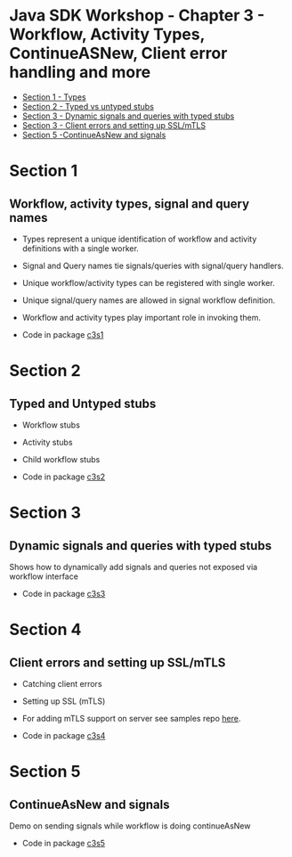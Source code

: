 # Java SDK Workshop - Chapter 3 - Workflow, Activity Types, ContinueASNew, Client error handling and more

* [Section 1 - Types](#Section-1)
* [Section 2 - Typed vs untyped stubs](#Section-2)
* [Section 3 - Dynamic signals and queries with typed stubs](#Section-3)
* [Section 3 - Client errors and setting up SSL/mTLS](#Section-4)
* [Section 5 -ContinueAsNew and signals](#Section-5)

# Section 1

## Workflow, activity types, signal and query names

* Types represent a unique identification of workflow and activity definitions with a single worker. 
* Signal and Query names tie signals/queries with signal/query handlers.
* Unique workflow/activity types can be registered with single worker.
* Unique signal/query names are allowed in signal workflow definition.
* Workflow and activity types play important role in invoking them. 

* Code in package [c3s1](c3s1)

# Section 2

## Typed and Untyped stubs

* Workflow stubs
* Activity stubs
* Child workflow stubs
  
* Code in package [c3s2](c3s2)

# Section 3

## Dynamic signals and queries with typed stubs

Shows how to dynamically add signals and queries not exposed via workflow interface

* Code in package [c3s3](c3s3)

# Section 4

## Client errors and setting up SSL/mTLS

* Catching client errors 
* Setting up SSL (mTLS)

* For adding mTLS support on server see samples repo [here](https://github.com/temporalio/samples-server).

* Code in package [c3s4](c3s4)

# Section 5

## ContinueAsNew and signals

Demo on sending signals while workflow is doing continueAsNew

* Code in package [c3s5](c3s5)
